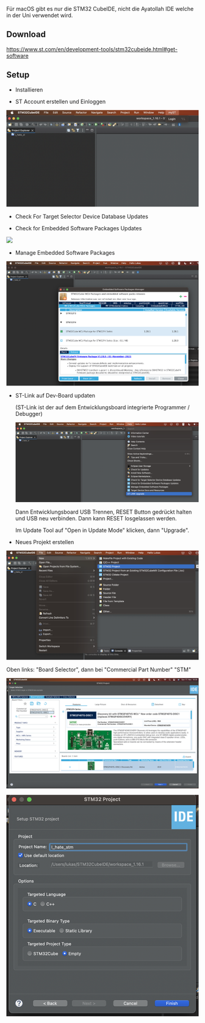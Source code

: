 Für macOS gibt es nur die STM32 CubeIDE, nicht die Ayatollah IDE welche in der Uni verwendet wird.

## Download

https://www.st.com/en/development-tools/stm32cubeide.html#get-software


## Setup

 * Installieren

 * ST Account erstellen und Einloggen

 ![](./_content/login.png)

 * Check For Target Selector Device Database Updates

 * Check for Embedded Software Packages Updates

![](./_content/image.png)

 * Manage Embedded Software Packages

 ![](./_content/manage_embedded.png)

 * ST-Link auf Dev-Board updaten
   
   (ST-Link ist der auf dem Entwicklungsboard integrierte Programmer / Debugger)

   ![](./_content/st_link_upgrade_1.png)

   Dann Entwicklungsboard USB Trennen, RESET Button gedrückt halten und USB neu verbinden. Dann kann RESET losgelassen werden.

   Im Update Tool auf "Open in Update Mode" klicken, dann "Upgrade".

 * Neues Projekt erstellen

 ![](./_content/new_project.png)

 Oben links: "Board Selector", dann bei "Commercial Part Number" "STM"

 ![](./_content/select_board.png)

 ![](./_content/project_wizard.png)

 